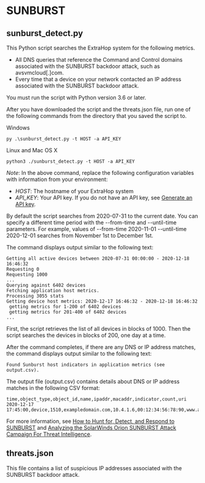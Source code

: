 # SUNBURST

## sunburst_detect.py

This Python script searches the ExtraHop system for the following metrics.
* All DNS queries that reference the Command and Control domains associated with the SUNBURST backdoor attack, such as avsvmcloud[.]com.
* Every time that a device on your network contacted an IP address associated with the SUNBURST backdoor attack.

You must run the script with Python version 3.6 or later.

After you have downloaded the script and the threats.json file, run one of the following commands from the directory that you saved the script to.

Windows

```
py .\sunburst_detect.py -t HOST -a API_KEY
```

Linux and Mac OS X

```
python3 ./sunburst_detect.py -t HOST -a API_KEY
```

*Note*: In the above command, replace the following configuration variables with information from your environment:

* *HOST*: The hostname of your ExtraHop system
* *API_KEY*: Your API key. If you do not have an API key, see [Generate an API key](https://docs.extrahop.com/current/rest-api-guide/#generate-an-api-key).

By default the script searches from 2020-07-31 to the current date. You can specify a different time period with the --from-time and --until-time parameters. For example, values of --from-time 2020-11-01 --until-time 2020-12-01 searches from November 1st to December 1st.

The command displays output similar to the following text:

```
Getting all active devices between 2020-07-31 00:00:00 - 2020-12-18 16:46:32
Requesting 0
Requesting 1000
...
Querying against 6402 devices
Fetching application host metrics.
Processing 3055 stats
Getting device host metrics: 2020-12-17 16:46:32 - 2020-12-18 16:46:32
 getting metrics for 1-200 of 6402 devices
 getting metrics for 201-400 of 6402 devices
...
```

First, the script retrieves the list of all devices in blocks of 1000. Then the script searches the devices in blocks of 200, one day at a time.

After the command completes, if there are any DNS or IP address matches, the command displays output similar to the following text:

```
Found Sunburst host indicators in application metrics (see output.csv).
```

The output file (output.csv) contains details about DNS or IP address matches in the following CSV format:

```
time,object_type,object_id,name,ipaddr,macaddr,indicator,count,uri
2020-12-17 17:45:00,device,1510,exampledomain.com,10.4.1.6,00:12:34:56:78:90,www.avsvmcloud.com,2,
```

For more information, see [How to Hunt for, Detect, and Respond to SUNBURST](https://www.extrahop.com/company/blog/2020/detect-and-respond-to-sunburst/) and
[Analyzing the SolarWinds Orion SUNBURST Attack Campaign For Threat Intelligence](https://www.extrahop.com/company/blog/2020/analyzing-sunburst/).

## threats.json

This file contains a list of suspicious IP addresses associated with the SUNBURST backdoor attack.
